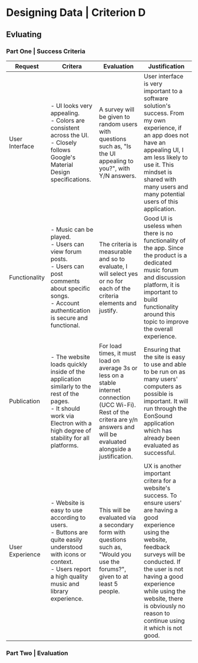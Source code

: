 # Designing Data | Criterion D
## Evluating
### Part One | Success Criteria

| Request| Critera | Evaluation | Justification |
| - | - | - | - | 
| User Interface | - UI looks very appealing.<br>- Colors are consistent across the UI.<br>- Closely follows Google's Material Design specifications.  | A survey will be given to random users with questions such as, "Is the UI appealing to you?", with Y/N answers. | User interface is very important to a software solution's success. From my own experience, if an app does not have an appealing UI, I am less likely to use it. This mindset is shared with many users and many potential users of this application. |
| Functionality | - Music can be played.<br> - Users can view forum posts.<br>- Users can post comments about specific songs.<br>- Account authentication is secure and functional. | The criteria is measurable and so to evaluate, I will select yes or no for each of the criteria elements and justify. | Good UI is useless when there is no functionality of the app. Since the product is a dedicated music forum and discussion platform, it is important to build functionality around this topic to improve the overall experience. |
| Publication | - The website loads quickly inside of the application similarly to the rest of the pages. <br>- It should work via Electron with a high degree of stability for all platforms. | For load times, it must load on average 3s or less on a stable internet connection (UCC Wi-Fi). Rest of the critera are y/n answers and will be evaluated alongside a justification.| Ensuring that the site is easy to use and able to be run on as many users' computers as possible is important. It will run through the EonSound application which has already been evaluated as successful. |
| User Experience | - Website is easy to use according to users. <br>- Buttons are quite easily understood with icons or context. <br>- Users report a high quality music and library experience. | This will be evaluated via a secondary form with questions such as, "Would you use the forums?", given to at least 5 people.| UX is another important critera for a website's success. To ensure users' are having a good experience using the website, feedback surveys will be conducted. If the user is not having a good experience while using the website, there is obviously no reason to continue using it which is not good. |

### Part Two | Evaluation


